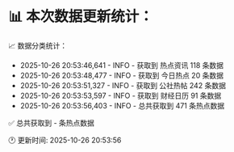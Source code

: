📊 本次数据更新统计：
==========================

📈 数据分类统计：
- 2025-10-26 20:53:46,641 - INFO - 获取到 热点资讯 118 条数据
- 2025-10-26 20:53:48,477 - INFO - 获取到 今日热点 20 条数据
- 2025-10-26 20:53:51,327 - INFO - 获取到 公社热帖 242 条数据
- 2025-10-26 20:53:53,597 - INFO - 获取到 财经日历 91 条数据
- 2025-10-26 20:53:56,403 - INFO - 总共获取到 471 条热点数据

✅ 总共获取到 - 条热点数据

🕐 更新时间: 2025-10-26 20:53:56
